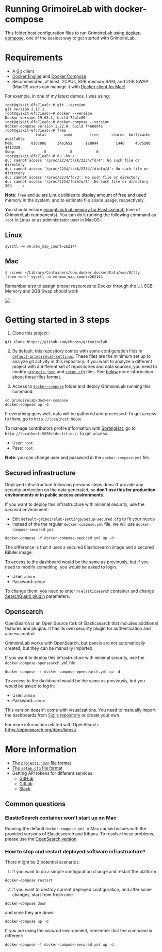 # Running GrimoireLab with docker-compose

This folder host configuration files to run GrimoireLab using 
[docker-compose](https://docs.docker.com/compose/), one of the 
easiest way to get started with GrimoireLab.

# Requirements

* A [Git](https://git-scm.com/) client
* [Docker Engine](https://docs.docker.com/install/) and [Docker Compose](https://docs.docker.com/compose/install/)
* Recommended, at least, 2CPUs, 8GB memory RAM, and 2GB SWAP (MacOS users can manage it with [Docker client for Mac](https://hub.docker.com/editions/community/docker-ce-desktop-mac))

For example, in one of my latest demos, I was using:
```console
root@qiskit-6fc71ea6:~# git --version
git version 2.17.1
root@qiskit-6fc71ea6:~# docker --version
Docker version 19.03.1, build 74b1e89
root@qiskit-6fc71ea6:~# docker-compose --version
docker-compose version 1.22.0, build f46880fe
root@qiskit-6fc71ea6:~# free
              total        used        free      shared  buff/cache   available
Mem:        8167996     3463652      128844        1440     4575500     4413328
Swap:             0           0           0
root@qiskit-6fc71ea6:~# du -hs /
du: cannot access '/proc/2234/task/2234/fd/4': No such file or directory
du: cannot access '/proc/2234/task/2234/fdinfo/4': No such file or directory
du: cannot access '/proc/2234/fd/3': No such file or directory
du: cannot access '/proc/2234/fdinfo/3': No such file or directory
26G     /
```
**Note**: `free` and `du` are Linux utilities to display amount of free and used 
memory in the system, and to estimate file space usage, respectively.

You should ensure [enough virtual memory for Elasticsearch](https://www.elastic.co/guide/en/elasticsearch/reference/current/vm-max-map-count.html) 
(one of GrimoireLab components). You can do it running the following command as `root` in Linux or as administrator user in MacOS:

## Linux
```console
sysctl -w vm.max_map_count=262144
```

## Mac
```
$ screen ~/Library/Containers/com.docker.docker/Data/vms/0/tty
(then run:) sysctl -w vm.max_map_count=262144
```

Remember also to assign proper resources to Docker through the UI. 8GB Memory and 2GB Swap should work.

![](./mac-docker-configuration.png)

# Getting started in 3 steps

1. Clone this project:
```console
git clone https://github.com/chaoss/grimoirelab
```

2. By default, this repository comes with some configuration files in [`default-grimoirelab-settings`](../default-grimoirelab-settings).
These files are the minimum set up to analyze git activity in this repository. If you want to analyze a different project with a different
set of repositories and data sources, you need to modify [`projects.json`](../default-grimoirelab-settings/projects.json) and
[`setup.cfg`](../default-grimoirelab-settings/setup.cfg) files. See [below](#more-information) more information about these files format.

3. Access to [`docker-compose`](./) folder and deploy GrimoireLab running this command:
```console
cd grimoirelab/docker-compose
docker-compose up -d
```

If everything goes well, data will be gathered and processed. To get access to
them, go to `http://localhost:9000/`

To manage contributors profile information with [SortingHat](https://github.com/chaoss/grimoirelab-sortinghat),
go to `http://localhost:9000/identities/`. To get access:
* User: `root`
* Pass: `root`

**Note**: you can change user and password in the `docker-compose.yml` file.

## Secured infrastructure

Deployed infrastructure following previous steps doesn't provide any security protection
on the data generated, so **don't use this for production environments or in public access environments**.

If you want to deploy this infrastructure with minimal security, use the *secured*
environment: 
* Edit [`default-grimoirelab-settings/setup-secured.cfg`](../default-grimoirelab-settings/setup-secured.cfg) to fit your needs
* Instead of the the regular `docker-compose.yml` file, we will use `docker-compose-secured.yml`:
```console
docker-compose -f docker-compose-secured.yml up -d
```

The difference is that it uses a secured Elasticsearch image and a secured Kibiter image.

To access to the dashboard would be the same as previously, but if you need to modify something, you would be 
asked to login.
* User: `admin`
* Password: `admin`

To change them, you need to enter in `elasticsearch` container and change [SearchGuard plugin](https://search-guard.com/) parameters.

## Opensearch

OpenSearch is an Open Source fork of Elasticsearch that includes additional
features and plugins. It has its own security plugin for authentication and
access control.

GrimoireLab works with OpenSearch, but panels are not automatically created,
but they can be manually imported.

If you want to deploy this infrastructure with minimal security, use the
`docker-compose-opensearch.yml` file:

```
docker-compose -f docker-compose-opensearch.yml up -d
```

To access to the dashboard would be the same as previously, but you would be
asked to log in:
* User: `admin`
* Password: `admin`

This version doesn't come with visualizations. You need to manually import the dashboards
from [Sigils repository](https://github.com/chaoss/grimoirelab-sigils/tree/main/panels/json/opensearch_dashboards)
or create your own.

For more information related with OpenSearch: https://opensearch.org/docs/latest/


# More information

* [The `projects.json` file format](https://github.com/chaoss/grimoirelab-sirmordred#projectsjson-)
* [The `setup.cfg` file format](https://github.com/chaoss/grimoirelab-sirmordred#setupcfg-)
* Getting API tokens for different services:
  * [GitHub](https://help.github.com/en/articles/creating-a-personal-access-token-for-the-command-line)
  * [GitLab](https://docs.gitlab.com/ee/user/profile/personal_access_tokens.html)
  * [Slack](https://get.slack.help/hc/en-us/articles/215770388-Create-and-regenerate-API-tokens)

## Common questions

### ElasticSearch container won't start up on Mac

Running the default `docker-compose.yml` in Mac caused issues with the provided
versions of Elasticsearch and Kibana. To resolve these problems, please use
the [OpenSearch version](#opensearch).


### How to stop and restart deployed software infrastructure?

There might be 2 potential scenarios:

1. If you want to do a simple configuration change and restart the platform:
```console
docker-compose restart
```
2. If you want to destroy current deployed configuration, and after some changes,
start from fresh one:
```console
docker-compose down
```
and once they are *down*:
```console
docker-compose up -d
```

If you are using the *secured* environment, remember that the command is different:
```console
docker-compose -f docker-compose-secured.yml up -d
```
